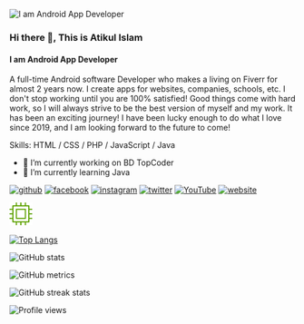 ![I am Android App Developer](https://scontent.fdac116-1.fna.fbcdn.net/v/t39.30808-6/300399107_1544934109256110_6231732061648922629_n.png?_nc_cat=100&ccb=1-7&_nc_sid=e3f864&_nc_eui2=AeG92xW9CCnK6MJptDVoSpC3jA1g9lnCpEqMDWD2WcKkSkml_q0Zj3RniV_8k3TfIevKtrcoV0vjImxe4krgx9VA&_nc_ohc=XAWw3yEtdowAX9rZD35&_nc_ht=scontent.fdac116-1.fna&oh=00_AT_BMvvscb9DNAifc-9BsQNXooPbgem_b4-qe89sxGlGzA&oe=63098710)

### Hi there 👋, This is Atikul Islam
#### I am Android App Developer

A full-time Android software Developer who makes a living on Fiverr for almost 2 years now. I create apps for websites, companies, schools, etc. I don't stop working until you are 100% satisfied! Good things come with hard work, so I will always strive to be the best version of myself and my work. It has been an exciting journey! I have been lucky enough to do what I love since 2019, and I am looking forward to the future to come!

Skills:  HTML / CSS / PHP / JavaScript / Java 

- 🔭 I’m currently working on BD TopCoder 
- 🌱 I’m currently learning Java 


[<img src='https://cdn.jsdelivr.net/npm/simple-icons@3.0.1/icons/github.svg' alt='github' height='40'>](https://github.com/AtikulSoftware)  [<img src='https://cdn.jsdelivr.net/npm/simple-icons@3.0.1/icons/facebook.svg' alt='facebook' height='40'>](https://www.facebook.com/ShopnolokAtikul)  [<img src='https://cdn.jsdelivr.net/npm/simple-icons@3.0.1/icons/instagram.svg' alt='instagram' height='40'>](https://www.instagram.com/shopnolokatikul/)  [<img src='https://cdn.jsdelivr.net/npm/simple-icons@3.0.1/icons/twitter.svg' alt='twitter' height='40'>](https://twitter.com/shopnolokatikul)  [<img src='https://cdn.jsdelivr.net/npm/simple-icons@3.0.1/icons/youtube.svg' alt='YouTube' height='40'>](https://www.youtube.com/channel/AwesomeDesigner)  [<img src='https://cdn.jsdelivr.net/npm/simple-icons@3.0.1/icons/icloud.svg' alt='website' height='40'>](https://www.bdtopcoder.xyz/)  

<a href='https://docs.github.com/en/developers'><img src='https://raw.githubusercontent.com/acervenky/animated-github-badges/master/assets/devbadge.gif' width='40' height='40'></a> 

[![Top Langs](https://github-readme-stats.vercel.app/api/top-langs/?username=AtikulSoftware)](https://github.com/anuraghazra/github-readme-stats)

![GitHub stats](https://github-readme-stats.vercel.app/api?username=AtikulSoftware&show_icons=true)  

![GitHub metrics](https://metrics.lecoq.io/AtikulSoftware)  

![GitHub streak stats](https://github-readme-streak-stats.herokuapp.com/?user=AtikulSoftware)  

![Profile views](https://gpvc.arturio.dev/AtikulSoftware)  
